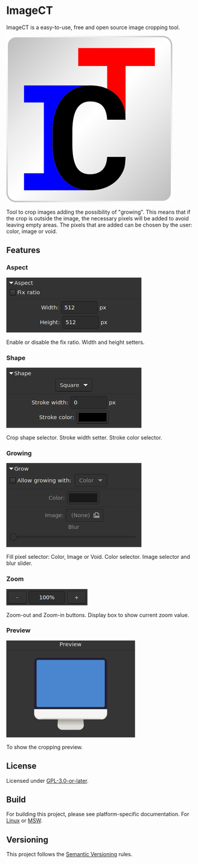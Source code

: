 # ImageCT

ImageCT is a easy-to-use, free and open source image cropping tool.

![logo](/images/ict-logo.svg)

Tool to crop images adding the possibility of "growing". This means that if the crop is outside the image, the necessary pixels will be added to avoid leaving empty areas. The pixels that are added can be chosen by the user: color, image or void.

## Features

### Aspect

![aspect-block](/images/aspect-block.png)

Enable or disable the fix ratio.
Width and height setters.

### Shape

![shape-block](/images/shape-block.png)

Crop shape selector.
Stroke width setter.
Stroke color selector.

### Growing

![grow-block](/images/grow-block.png)

Fill pixel selector: Color, Image or Void.
Color selector.
Image selector and blur slider.

### Zoom

![zoom-control](/images/zoom-control.png)

Zoom-out and Zoom-in buttons.
Display box to show current zoom value.

### Preview

![preview-panel](/images/preview-panel.png)

To show the cropping preview.

## License

Licensed under [GPL-3.0-or-later](/docs/COPYING).

## Build

For building this project, please see platform-specific documentation. For [Linux](/docs/linux-build.txt) or [MSW](/docs/msw-build.txt).

## Versioning

This project follows the [Semantic Versioning](https://semver.org/) rules.

